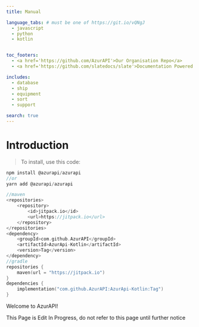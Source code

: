 ```yaml
---
title: Manual

language_tabs: # must be one of https://git.io/vQNgJ
  - javascript
  - python
  - kotlin


toc_footers:
  - <a href='https://github.com/AzurAPI'>Our Organisation Repo</a>
  - <a href='https://github.com/slatedocs/slate'>Documentation Powered by Slate</a>

includes:
  - database
  - ship
  - equipment
  - sort
  - support

search: true
---
```


# Introduction
> To install, use this code:

```javascript
npm install @azurapi/azurapi
//or
yarn add @azurapi/azurapi
```
```kotlin
//maven
<repositories>
    <repository>
        <id>jitpack.io</id>
        <url>https://jitpack.io</url>
    </repository>
</repositories>
<dependency>
    <groupId>com.github.AzurAPI</groupId>
    <artifactId>AzurApi-Kotlin</artifactId>
    <version>Tag</version>
</dependency>
//gradle
repositories {
    maven(url = "https://jitpack.io")
}
dependencies {
    implementation("com.github.AzurAPI:AzurApi-Kotlin:Tag")
}
```
Welcome to AzurAPI!

This Page is Edit In Progress, do not refer to this page until further notice
